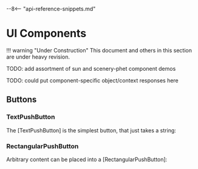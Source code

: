 --8<-- "api-reference-snippets.md"

# UI Components

!!! warning "Under Construction"
    This document and others in this section are under heavy revision.

TODO: add assortment of sun and scenery-phet component demos

TODO: could put component-specific object/context responses here

## Buttons

### TextPushButton

The [TextPushButton] is the simplest button, that just takes a string:

<div class="sandbox-example" data-example="/js/ui-components/text-push-button-example.js"></div>

### RectangularPushButton

Arbitrary content can be placed into a [RectangularPushButton]:

<div class="sandbox-example" data-example="/js/ui-components/rectangular-push-button-example.js"></div>
